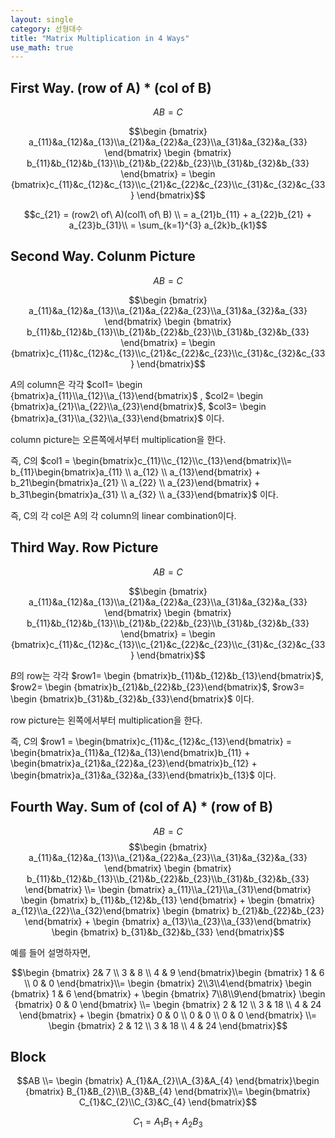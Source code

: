 ```yaml
---
layout: single
category: 선형대수
title: "Matrix Multiplication in 4 Ways"
use_math: true
---
```

## First Way. (row of A) * (col of B)

$$ AB = C$$

$$\begin {bmatrix} a_{11}&a_{12}&a_{13}\\a_{21}&a_{22}&a_{23}\\a_{31}&a_{32}&a_{33} \end{bmatrix} \begin {bmatrix} b_{11}&b_{12}&b_{13}\\b_{21}&b_{22}&b_{23}\\b_{31}&b_{32}&b_{33} \end{bmatrix} = \begin {bmatrix}c_{11}&c_{12}&c_{13}\\c_{21}&c_{22}&c_{23}\\c_{31}&c_{32}&c_{33} \end{bmatrix}$$

$$c_{21}  = (row2\ of\ A)(col1\ of\ B) \\ = a_{21}b_{11} + a_{22}b_{21} + a_{23}b_{31}\\ = \sum_{k=1}^{3} a_{2k}b_{k1}$$


## Second Way. Colunm Picture
$$ AB = C$$

$$\begin {bmatrix} a_{11}&a_{12}&a_{13}\\a_{21}&a_{22}&a_{23}\\a_{31}&a_{32}&a_{33} \end{bmatrix} \begin {bmatrix} b_{11}&b_{12}&b_{13}\\b_{21}&b_{22}&b_{23}\\b_{31}&b_{32}&b_{33} \end{bmatrix} = \begin {bmatrix}c_{11}&c_{12}&c_{13}\\c_{21}&c_{22}&c_{23}\\c_{31}&c_{32}&c_{33} \end{bmatrix}$$

$A$의 column은 각각  $col1= \begin {bmatrix}a_{11}\\a_{12}\\a_{13}\end{bmatrix}$ , $col2= \begin {bmatrix}a_{21}\\a_{22}\\a_{23}\end{bmatrix}$, $col3= \begin {bmatrix}a_{31}\\a_{32}\\a_{33}\end{bmatrix}$ 이다.

column picture는 오른쪽에서부터 multiplication을 한다.

즉, $C$의 $col1 = \begin{bmatrix}c_{11}\\c_{12}\\c_{13}\end{bmatrix}\\= b_{11}\begin{bmatrix}a_{11} \\ a_{12} \\ a_{13}\end{bmatrix} + b_21\begin{bmatrix}a_{21} \\ a_{22} \\ a_{23}\end{bmatrix} + b_31\begin{bmatrix}a_{31} \\ a_{32} \\ a_{33}\end{bmatrix}$ 이다.

즉, C의 각 col은 A의 각 column의 linear combination이다.

## Third Way. Row Picture

$$ AB = C$$

$$\begin {bmatrix} a_{11}&a_{12}&a_{13}\\a_{21}&a_{22}&a_{23}\\a_{31}&a_{32}&a_{33} \end{bmatrix} \begin {bmatrix} b_{11}&b_{12}&b_{13}\\b_{21}&b_{22}&b_{23}\\b_{31}&b_{32}&b_{33} \end{bmatrix} = \begin {bmatrix}c_{11}&c_{12}&c_{13}\\c_{21}&c_{22}&c_{23}\\c_{31}&c_{32}&c_{33} \end{bmatrix}$$

$B$의 row는 각각 $row1= \begin {bmatrix}b_{11}&b_{12}&b_{13}\end{bmatrix}$, $row2= \begin {bmatrix}b_{21}&b_{22}&b_{23}\end{bmatrix}$, $row3= \begin {bmatrix}b_{31}&b_{32}&b_{33}\end{bmatrix}$ 이다.

row picture는 왼쪽에서부터 multiplication을 한다.

즉, $C$의 $row1 = \begin{bmatrix}c_{11}&c_{12}&c_{13}\end{bmatrix} = \begin{bmatrix}a_{11}&a_{12}&a_{13}\end{bmatrix}b_{11} + \begin{bmatrix}a_{21}&a_{22}&a_{23}\end{bmatrix}b_{12} + \begin{bmatrix}a_{31}&a_{32}&a_{33}\end{bmatrix}b_{13}$ 이다.

## Fourth Way. Sum of (col of A) * (row of B)

$$ AB = C$$
$$\begin {bmatrix} a_{11}&a_{12}&a_{13}\\a_{21}&a_{22}&a_{23}\\a_{31}&a_{32}&a_{33} \end{bmatrix} \begin {bmatrix} b_{11}&b_{12}&b_{13}\\b_{21}&b_{22}&b_{23}\\b_{31}&b_{32}&b_{33} \end{bmatrix} \\= \begin {bmatrix} a_{11}\\a_{21}\\a_{31}\end{bmatrix} \begin {bmatrix} b_{11}&b_{12}&b_{13} \end{bmatrix} + \begin {bmatrix} a_{12}\\a_{22}\\a_{32}\end{bmatrix} \begin {bmatrix} b_{21}&b_{22}&b_{23} \end{bmatrix} + \begin {bmatrix} a_{13}\\a_{23}\\a_{33}\end{bmatrix} \begin {bmatrix} b_{31}&b_{32}&b_{33} \end{bmatrix}$$

예를 들어 설명하자면, 

$$\begin {bmatrix} 2& 7 \\ 3 & 8 \\ 4 & 9 \end{bmatrix}\begin {bmatrix} 1 & 6 \\ 0 & 0 \end{bmatrix}\\= \begin {bmatrix} 2\\3\\4\end{bmatrix} \begin {bmatrix} 1 & 6 \end{bmatrix} + \begin {bmatrix} 7\\8\\9\end{bmatrix} \begin {bmatrix} 0 & 0 \end{bmatrix} \\= \begin {bmatrix} 2 & 12 \\ 3 & 18 \\ 4 & 24 \end{bmatrix} + \begin {bmatrix} 0 & 0 \\ 0 & 0 \\ 0 & 0 \end{bmatrix} \\= \begin {bmatrix} 2 & 12 \\ 3 & 18 \\ 4 & 24 \end{bmatrix}$$


## Block 

$$AB \\= \begin {bmatrix} A_{1}&A_{2}\\A_{3}&A_{4} \end{bmatrix}\begin {bmatrix} B_{1}&B_{2}\\B_{3}&B_{4} \end{bmatrix}\\= \begin{bmatrix} C_{1}&C_{2}\\C_{3}&C_{4} \end{bmatrix}$$

$$C_{1} = A_{1}B_{1} + A_{2}B_{3}$$



